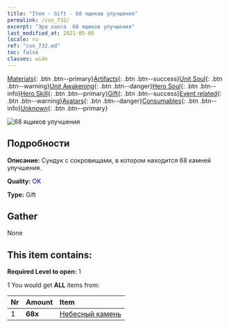 ```yaml
---
title: "Item - Gift - 68 ящиков улучшения"
permalink: /con_732/
excerpt: "Эра хаоса  68 ящиков улучшения"
last_modified_at: 2021-05-05
locale: ru
ref: "con_732.md"
toc: false
classes: wide
---
```

 [Materials](/ItemsRU/){: .btn .btn--primary}[Artifacts](/ItemsRU/Artifacts/){: .btn .btn--success}[Unit Soul](/ItemsRU/UnitSoul/){: .btn .btn--warning}[Unit Awakening](/ItemsRU/UnitAwakening/){: .btn .btn--danger}[Hero Soul](/ItemsRU/HeroSoul/){: .btn .btn--info}[Hero Skill](/ItemsRU/HeroSkill/){: .btn .btn--primary}[Gift](/ItemsRU/Gift/){: .btn .btn--success}[Event related](/ItemsRU/Events/){: .btn .btn--warning}[Avatars](/ItemsRU/Avatars/){: .btn .btn--danger}[Consumables](/ItemsRU/Consumables/){: .btn .btn--info}[Unknown](/ItemsRU/Unknown/){: .btn .btn--primary}

 ![68 ящиков улучшения](/images/t/i_tool_30262.png)

## Подробности
 **Описание:** Сундук с сокровищами, в котором находится 68 камней улучшения.

 **Quality:** <span style="color: #0000CD">OK</span>

 **Type:** Gift

## Gather

  None

## This item contains:

 **Required Level to open:** 1

 1 You would get **ALL** items  from:

  | Nr | Amount |     Item    |
  |:---|:-------|:------------|
  | 1 |  **68x** | [Небесный камень](/ItemsRU/art_188/) |  | 
